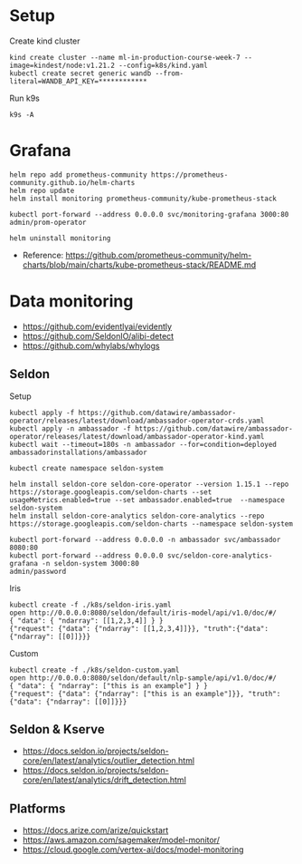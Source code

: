 
# Setup 

Create kind cluster 

```
kind create cluster --name ml-in-production-course-week-7 --image=kindest/node:v1.21.2 --config=k8s/kind.yaml
kubectl create secret generic wandb --from-literal=WANDB_API_KEY=************
```

Run k9s 

```
k9s -A
```


# Grafana 



```
helm repo add prometheus-community https://prometheus-community.github.io/helm-charts
helm repo update
helm install monitoring prometheus-community/kube-prometheus-stack

kubectl port-forward --address 0.0.0.0 svc/monitoring-grafana 3000:80
admin/prom-operator

helm uninstall monitoring 
```

- Reference: https://github.com/prometheus-community/helm-charts/blob/main/charts/kube-prometheus-stack/README.md


# Data monitoring 

- https://github.com/evidentlyai/evidently
- https://github.com/SeldonIO/alibi-detect
- https://github.com/whylabs/whylogs 


## Seldon 

Setup 

```
kubectl apply -f https://github.com/datawire/ambassador-operator/releases/latest/download/ambassador-operator-crds.yaml
kubectl apply -n ambassador -f https://github.com/datawire/ambassador-operator/releases/latest/download/ambassador-operator-kind.yaml
kubectl wait --timeout=180s -n ambassador --for=condition=deployed ambassadorinstallations/ambassador

kubectl create namespace seldon-system

helm install seldon-core seldon-core-operator --version 1.15.1 --repo https://storage.googleapis.com/seldon-charts --set usageMetrics.enabled=true --set ambassador.enabled=true  --namespace seldon-system
helm install seldon-core-analytics seldon-core-analytics --repo https://storage.googleapis.com/seldon-charts --namespace seldon-system

kubectl port-forward --address 0.0.0.0 -n ambassador svc/ambassador 8080:80
kubectl port-forward --address 0.0.0.0 svc/seldon-core-analytics-grafana -n seldon-system 3000:80    
admin/password
```


Iris

```
kubectl create -f ./k8s/seldon-iris.yaml
open http://0.0.0.0:8080/seldon/default/iris-model/api/v1.0/doc/#/
{ "data": { "ndarray": [[1,2,3,4]] } }
{"request": {"data": {"ndarray": [[1,2,3,4]]}}, "truth":{"data": {"ndarray": [[0]]}}}
```

Custom

```
kubectl create -f ./k8s/seldon-custom.yaml
open http://0.0.0.0:8080/seldon/default/nlp-sample/api/v1.0/doc/#/
{ "data": { "ndarray": ["this is an example"] } }
{"request": {"data": {"ndarray": ["this is an example"]}}, "truth":{"data": {"ndarray": [[0]]}}}
```

## Seldon & Kserve

- https://docs.seldon.io/projects/seldon-core/en/latest/analytics/outlier_detection.html
- https://docs.seldon.io/projects/seldon-core/en/latest/analytics/drift_detection.html


## Platforms 

- https://docs.arize.com/arize/quickstart
- https://aws.amazon.com/sagemaker/model-monitor/
- https://cloud.google.com/vertex-ai/docs/model-monitoring



